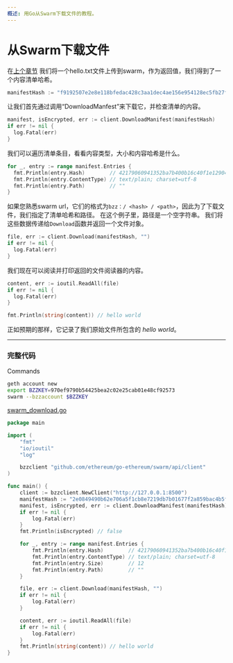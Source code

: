 ```yaml
---
概述: 用Go从Swarm下载文件的教程。
---
```


# 从Swarm下载文件

在[上个章节](../swarm-upload) 我们将一个hello.txt文件上传到swarm，作为返回值，我们得到了一个内容清单哈希。

```go
manifestHash := "f9192507e2e8e118bfedac428c3aa1dec4ae156e954128ec5fb27f63ee67bcac"
```

让我们首先通过调用“DownloadManfest”来下载它，并检查清单的内容。


```go
manifest, isEncrypted, err := client.DownloadManifest(manifestHash)
if err != nil {
  log.Fatal(err)
}
```

我们可以遍历清单条目，看看内容类型，大小和内容哈希是什么。

```go
for _, entry := range manifest.Entries {
  fmt.Println(entry.Hash)        // 42179060941352ba7b400b16c40f1e1290423a826de2a70587034dc14bc4ab2f
  fmt.Println(entry.ContentType) // text/plain; charset=utf-8
  fmt.Println(entry.Path)        // ""
}
```

如果您熟悉swarm url，它们的格式为`bzz：/ <hash> / <path>`，因此为了下载文件，我们指定了清单哈希和路径。 在这个例子里，路径是一个空字符串。 我们将这些数据传递给`Download`函数并返回一个文件对象。


```go
file, err := client.Download(manifestHash, "")
if err != nil {
  log.Fatal(err)
}
```

我们现在可以阅读并打印返回的文件阅读器的内容。

```go
content, err := ioutil.ReadAll(file)
if err != nil {
  log.Fatal(err)
}

fmt.Println(string(content)) // hello world
```

正如预期的那样，它记录了我们原始文件所包含的 *hello world*。

---

### 完整代码

Commands

```bash
geth account new
export BZZKEY=970ef9790b54425bea2c02e25cab01e48cf92573
swarm --bzzaccount $BZZKEY
```

[swarm_download.go](https://github.com/miguelmota/ethereum-development-with-go-book/blob/master/code/swarm_download.go)

```go
package main

import (
	"fmt"
	"io/ioutil"
	"log"

	bzzclient "github.com/ethereum/go-ethereum/swarm/api/client"
)

func main() {
	client := bzzclient.NewClient("http://127.0.0.1:8500")
	manifestHash := "2e0849490b62e706a5f1cb8e7219db7b01677f2a859bac4b5f522afd2a5f02c0"
	manifest, isEncrypted, err := client.DownloadManifest(manifestHash)
	if err != nil {
		log.Fatal(err)
	}
	fmt.Println(isEncrypted) // false

	for _, entry := range manifest.Entries {
		fmt.Println(entry.Hash)        // 42179060941352ba7b400b16c40f1e1290423a826de2a70587034dc14bc4ab2f
		fmt.Println(entry.ContentType) // text/plain; charset=utf-8
		fmt.Println(entry.Size)        // 12
		fmt.Println(entry.Path)        // ""
	}

	file, err := client.Download(manifestHash, "")
	if err != nil {
		log.Fatal(err)
	}

	content, err := ioutil.ReadAll(file)
	if err != nil {
		log.Fatal(err)
	}
	fmt.Println(string(content)) // hello world
}
```
